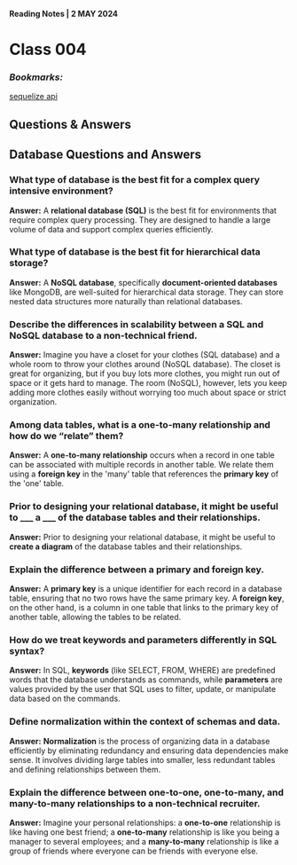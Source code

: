  **Reading Notes | 2 MAY 2024**

# Class 004

### *Bookmarks:*

[sequelize api](https://sequelize.org/master/)

## **Questions & Answers**  

## Database Questions and Answers

### What type of database is the best fit for a complex query intensive environment?
**Answer:** A **relational database (SQL)** is the best fit for environments that require complex query processing. They are designed to handle a large volume of data and support complex queries efficiently.

### What type of database is the best fit for hierarchical data storage?
**Answer:** A **NoSQL database**, specifically **document-oriented databases** like MongoDB, are well-suited for hierarchical data storage. They can store nested data structures more naturally than relational databases.

### Describe the differences in scalability between a SQL and NoSQL database to a non-technical friend.
**Answer:** Imagine you have a closet for your clothes (SQL database) and a whole room to throw your clothes around (NoSQL database). The closet is great for organizing, but if you buy lots more clothes, you might run out of space or it gets hard to manage. The room (NoSQL), however, lets you keep adding more clothes easily without worrying too much about space or strict organization.

### Among data tables, what is a one-to-many relationship and how do we “relate” them?
**Answer:** A **one-to-many relationship** occurs when a record in one table can be associated with multiple records in another table. We relate them using a **foreign key** in the 'many' table that references the **primary key** of the 'one' table.

### Prior to designing your relational database, it might be useful to ___ a ___ of the database tables and their relationships.
**Answer:** Prior to designing your relational database, it might be useful to **create a diagram** of the database tables and their relationships.

### Explain the difference between a primary and foreign key.
**Answer:** A **primary key** is a unique identifier for each record in a database table, ensuring that no two rows have the same primary key. A **foreign key**, on the other hand, is a column in one table that links to the primary key of another table, allowing the tables to be related.

### How do we treat keywords and parameters differently in SQL syntax?
**Answer:** In SQL, **keywords** (like SELECT, FROM, WHERE) are predefined words that the database understands as commands, while **parameters** are values provided by the user that SQL uses to filter, update, or manipulate data based on the commands.

### Define normalization within the context of schemas and data.
**Answer:** **Normalization** is the process of organizing data in a database efficiently by eliminating redundancy and ensuring data dependencies make sense. It involves dividing large tables into smaller, less redundant tables and defining relationships between them.

### Explain the difference between one-to-one, one-to-many, and many-to-many relationships to a non-technical recruiter.
**Answer:** Imagine your personal relationships: a **one-to-one** relationship is like having one best friend; a **one-to-many** relationship is like you being a manager to several employees; and a **many-to-many** relationship is like a group of friends where everyone can be friends with everyone else.
